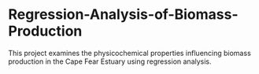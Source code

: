 # Regression-Analysis-of-Biomass-Production
This project examines the physicochemical properties influencing biomass production in the Cape Fear Estuary using regression analysis.

